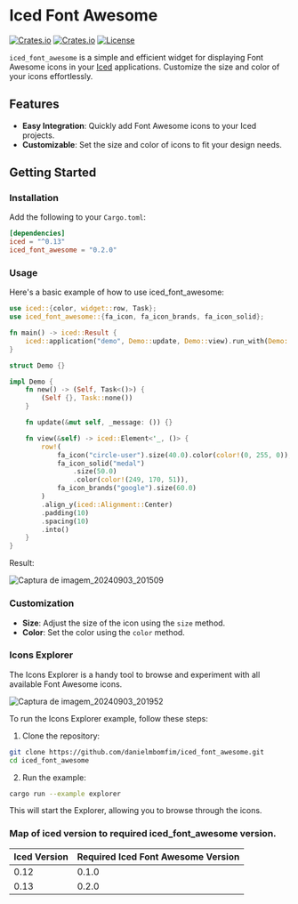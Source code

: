 # Iced Font Awesome
[![Crates.io](https://img.shields.io/crates/v/iced_font_awesome?style=flat-square)](https://crates.io/crates/iced_font_awesome)
[![Crates.io](https://img.shields.io/crates/d/iced_font_awesome?style=flat-square)](https://crates.io/crates/iced_font_awesome)
[![License](https://img.shields.io/badge/license-MIT-blue?style=flat-square)](LICENSE-MIT)

`iced_font_awesome` is a simple and efficient widget for displaying Font Awesome icons in your [Iced](https://github.com/iced-rs/iced) applications. Customize the size and color of your icons effortlessly.

## Features

- **Easy Integration**: Quickly add Font Awesome icons to your Iced projects.
- **Customizable**: Set the size and color of icons to fit your design needs.

## Getting Started

### Installation

Add the following to your `Cargo.toml`:

```toml
[dependencies]
iced = "^0.13"
iced_font_awesome = "0.2.0"
```

### Usage

Here's a basic example of how to use iced_font_awesome:

```rust
use iced::{color, widget::row, Task};
use iced_font_awesome::{fa_icon, fa_icon_brands, fa_icon_solid};

fn main() -> iced::Result {
    iced::application("demo", Demo::update, Demo::view).run_with(Demo::new)
}

struct Demo {}

impl Demo {
    fn new() -> (Self, Task<()>) {
        (Self {}, Task::none())
    }

    fn update(&mut self, _message: ()) {}

    fn view(&self) -> iced::Element<'_, ()> {
        row!(
            fa_icon("circle-user").size(40.0).color(color!(0, 255, 0)),
            fa_icon_solid("medal")
                .size(50.0)
                .color(color!(249, 170, 51)),
            fa_icon_brands("google").size(60.0)
        )
        .align_y(iced::Alignment::Center)
        .padding(10)
        .spacing(10)
        .into()
    }
}
```

Result:

![Captura de imagem_20240903_201509](https://github.com/user-attachments/assets/2d4d0e80-5c0d-447a-b180-9025562a4d11)

### Customization

- **Size**: Adjust the size of the icon using the `size` method.
- **Color**: Set the color using the `color` method.

### Icons Explorer

The Icons Explorer is a handy tool to browse and experiment with all available Font Awesome icons.

![Captura de imagem_20240903_201952](https://github.com/user-attachments/assets/c8df48d6-ed91-4eb7-82e3-b5e2673c215c)

To run the Icons Explorer example, follow these steps:

1. Clone the repository:

```sh
git clone https://github.com/danielmbomfim/iced_font_awesome.git
cd iced_font_awesome
```

2. Run the example:

```sh
cargo run --example explorer
```

This will start the Explorer, allowing you to browse through the icons.

### Map of iced version to required iced_font_awesome version.

| Iced Version | Required Iced Font Awesome Version |
| ------------ | ---------------------------------- |
| 0.12         | 0.1.0                              |
| 0.13         | 0.2.0                              |
